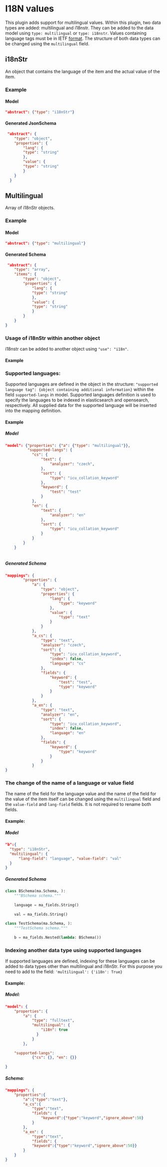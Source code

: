 # I18N values

This plugin adds support for multilingual values. Within this plugin, two data types are added: multilingual and i18nstr. They can be added to the data model
using `type: multilingual` or `type: i18nstr`.
Values containing language tags must be in IETF [format](https://www.w3.org/International/articles/language-tags/).
The structure of both data types can be changed using the `multilingual` field.

## i18nStr

An object that contains the language of the item and the actual value of the item.

### Example

#### Model

```json
"abstract": {"type": "i18nStr"}
```

#### Generated JsonSchema

```json
 "abstract": {
    "type": "object",
    "properties": {
        "lang": {
        "type": "string"
        },
        "value": {
        "type": "string"
        }
    }
  }
```

## Multilingual
Array of i18nStr objects.

### Example

#### Model

```json
"abstract": {"type": "multilingual"}
```

#### Generated Schema

```json
 "abstract": {
    "type": "array",
    "items": {
        "type": "object",
        "properties": {
            "lang": {
            "type": "string"
            },
            "value": {
            "type": "string"
            }
        }
    }
}
```

### Usage of i18nStr within another object
i18nstr can be added to another object using `"use": "i18n"`.
#### Example

### Supported languages:
Supported languages are defined in the object in the structure: `"supported language tag": {object containing additional
information}` within the field `supported-langs` in model.
Supported languages definition is used to specify the languages to be indexed in elasticsearch and opensearch,
respectively. All supplied data for the supported language will be inserted into the mapping definition.
#### Example
##### Model
```json
"model": {"properties": {"a": {"type": "multilingual"}},
          "supported-langs": {
            "cs": {
                "text": {
                    "analyzer": "czech",
                },
                "sort": {
                    "type": "icu_collation_keyword"
                },
                "keyword": {
                    "test": "test"
                }
            },
            "en": {
                "text": {
                    "analyzer": "en"
                },
                "sort": {
                    "type": "icu_collation_keyword"
                }
            }
        }
    }
    
```
##### Generated Schema
```json
"mappings": {
        "properties": {
            "a": {
                "type": "object",
                "properties": {
                    "lang": {
                        "type": "keyword"
                    },
                    "value": {
                        "type": "text"
                    }
                }
            },
            "a_cs": {
                "type": "text",
                "analyzer": "czech",
                "sort": {
                    "type": "icu_collation_keyword",
                    "index": false,
                    "language": "cs"
                },
                "fields": {
                    "keyword": {
                        "test": "test",
                        "type": "keyword"
                    }
                }
            },
            "a_en": {
                "type": "text",
                "analyzer": "en",
                "sort": {
                    "type": "icu_collation_keyword",
                    "index": false,
                    "language": "en"
                },
                "fields": {
                    "keyword": {
                        "type": "keyword"
                    }
                }
            }
}
```
### The change of the name of a language or value field
The name of the field for the language value and the name of the field for the value of the item itself can be changed
using the `multilingual` field and the `value-field` and `lang-field` fields. It is not required to rename both fields.
#### Example:
##### Model
```json
"b":{
  "type": "i18nStr", 
  "multilingual": {
      "lang-field": "language", "value-field": "val"
  }
}
```
##### Generated Schema
```python
class BSchema(ma.Schema, ):
    """BSchema schema."""
    
    language = ma_fields.String()
    
    val = ma_fields.String()
    
class TestSchema(ma.Schema, ):
    """TestSchema schema."""
    
    b = ma_fields.Nested(lambda: BSchema())

```
### Indexing another data type using supported languages
If supported languages are defined, indexing for these languages can be added to data types other than multilingual and
i18nStr. For this purpose you need to add to the field: `'multilingual': {'i18n': True}`
#### Example:
##### Model:
```json
"model": {
    "properties": {
        "a": {
            "type": "fulltext", 
            "multilingual": {
                "i18n": true
              }
            }
        },
    
    "supported-langs": 
            {"cs": {}, "en": {}}
    
}
```
##### Schema:
```json
"mappings": {
    "properties":{
        "a":{"type":"text"},
        "a_cs":{
            "type":"text",
            "fields": {
                "keyword":{"type":"keyword","ignore_above":50}
            }
        },
        "a_en": {
            "type":"text",
            "fields": {
            "keyword":{"type":"keyword","ignore_above":50}}
        }
    }
}
```
